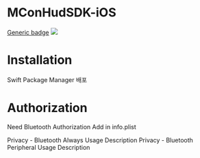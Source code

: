# MConHudSDK-iOS
[Generic badge](https://img.shields.io/badge/version-0.0.1-critical.svg)
<img src="https://img.shields.io/badge/swift-#F05138?style=flat&logo=swift&logoColor=white"/>


# Installation
Swift Package Manager 배포

# Authorization
Need Bluetooth Authorization Add in info.plist

Privacy - Bluetooth Always Usage Description
Privacy - Bluetooth Peripheral Usage Description

